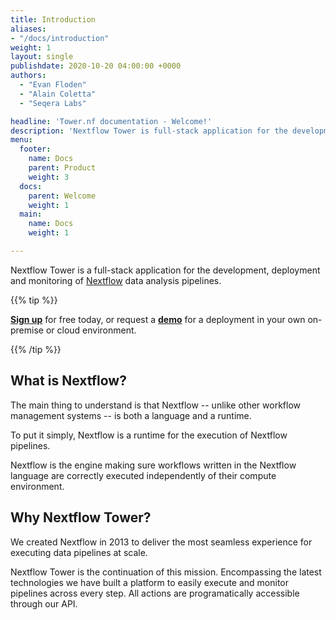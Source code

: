 ```yaml
---
title: Introduction
aliases:
- "/docs/introduction"
weight: 1
layout: single
publishdate: 2020-10-20 04:00:00 +0000
authors:
  - "Evan Floden"
  - "Alain Coletta"
  - "Seqera Labs"

headline: 'Tower.nf documentation - Welcome!'
description: 'Nextflow Tower is full-stack application for the development, deployment and monitoring  of Nextflow data analysis pipelines.'
menu:
  footer:
    name: Docs
    parent: Product
    weight: 3
  docs:
    parent: Welcome
    weight: 1
  main:
    name: Docs
    weight: 1

---
```


Nextflow Tower is a full-stack application for the development, deployment and monitoring  of [Nextflow](https://nextflow.io) data analysis pipelines.

{{% tip %}}

[**Sign up**](https://tower.nf "Nextflow Tower") for free today, or request a [**demo**](https://seqera.io/demo "Nextflow Tower Demo") for a deployment in your own on-premise or cloud environment.

{{% /tip %}}

## What is Nextflow?

The main thing to understand is that Nextflow -- unlike other workflow management systems -- is both a language and a runtime.

To put it simply, Nextflow is a runtime for the execution of Nextflow pipelines.

Nextflow is the engine making sure workflows written in the Nextflow language are correctly executed independently of their compute environment.


## Why Nextflow Tower?

We created Nextflow in 2013 to deliver the most seamless experience for executing data pipelines at scale.

Nextflow Tower is the continuation of this mission. Encompassing the latest technologies we have built a platform to easily execute and monitor pipelines across every step. All actions are programatically accessible through our API.
